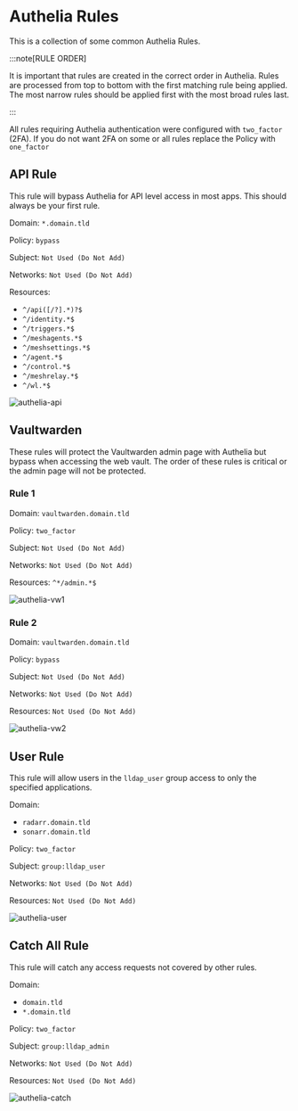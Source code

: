 # Authelia Rules

This is a collection of some common Authelia Rules.

:::note[RULE ORDER]

It is important that rules are created in the correct order in Authelia. Rules are processed from top to bottom with the first matching rule being applied. The most narrow rules should be applied first with the most broad rules last.

:::

All rules requiring Authelia authentication were configured with `two_factor` (2FA). If you do not want 2FA on some or all rules replace the Policy with `one_factor` 

## API Rule

This rule will bypass Authelia for API level access in most apps. This should always be your first rule.

Domain: `*.domain.tld`

Policy: `bypass`

Subject: `Not Used (Do Not Add)`

Networks: `Not Used (Do Not Add)`

Resources:

- `^/api([/?].*)?$`
- `^/identity.*$`
- `^/triggers.*$`
- `^/meshagents.*$`
- `^/meshsettings.*$`
- `^/agent.*$`
- `^/control.*$`
- `^/meshrelay.*$`
- `^/wl.*$`

![authelia-api](./img/authelia-api.png)

## Vaultwarden

These rules will protect the Vaultwarden admin page with Authelia but bypass when accessing the web vault. The order of these rules is critical or the admin page will not be protected.

### Rule 1

Domain: `vaultwarden.domain.tld`

Policy: `two_factor`

Subject: `Not Used (Do Not Add)`

Networks: `Not Used (Do Not Add)`

Resources: `^*/admin.*$`

![authelia-vw1](./img/authelia-vw1.png)

### Rule 2

Domain: `vaultwarden.domain.tld`

Policy: `bypass`

Subject: `Not Used (Do Not Add)`

Networks: `Not Used (Do Not Add)`

Resources: `Not Used (Do Not Add)`

![authelia-vw2](./img/authelia-vw2.png)

## User Rule

This rule will allow users in the `lldap_user` group access to only the specified applications.

Domain:

- `radarr.domain.tld`
- `sonarr.domain.tld`

Policy: `two_factor`

Subject: `group:lldap_user`

Networks: `Not Used (Do Not Add)`

Resources: `Not Used (Do Not Add)`

![authelia-user](./img/authelia-user.png)

## Catch All Rule

This rule will catch any access requests not covered by other rules.

Domain:

- `domain.tld`
- `*.domain.tld`

Policy: `two_factor`

Subject: `group:lldap_admin`

Networks: `Not Used (Do Not Add)`

Resources: `Not Used (Do Not Add)`

![authelia-catch](./img/authelia-catch.png)

